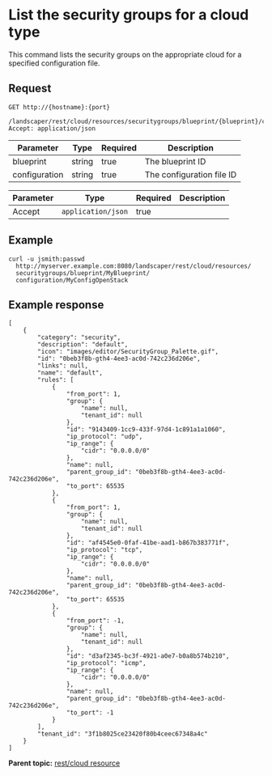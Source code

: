 # List the security groups for a cloud type

This command lists the security groups on the appropriate cloud for a specified configuration file.

## Request

```
GET http://{hostname}:{port}
  /landscaper/rest/cloud/resources/securitygroups/blueprint/{blueprint}/configuration/{configuration}
Accept: application/json

```

|Parameter|Type|Required|Description|
|---------|----|--------|-----------|
|blueprint|string|true|The blueprint ID|
|configuration|string|true|The configuration file ID|

|Parameter|Type|Required|Description|
|---------|----|--------|-----------|
|Accept|`application/json`|true| |

## Example

```
curl -u jsmith:passwd 
  http://myserver.example.com:8080/landscaper/rest/cloud/resources/
  securitygroups/blueprint/MyBlueprint/
  configuration/MyConfigOpenStack
```

## Example response

```
[
    {
        "category": "security",
        "description": "default",
        "icon": "images/editor/SecurityGroup_Palette.gif",
        "id": "0beb3f8b-gth4-4ee3-ac0d-742c236d206e",
        "links": null,
        "name": "default",
        "rules": [
            {
                "from_port": 1,
                "group": {
                    "name": null,
                    "tenant_id": null
                },
                "id": "9143409-1cc9-433f-97d4-1c891a1a1060",
                "ip_protocol": "udp",
                "ip_range": {
                    "cidr": "0.0.0.0/0"
                },
                "name": null,
                "parent_group_id": "0beb3f8b-gth4-4ee3-ac0d-742c236d206e",
                "to_port": 65535
            },
            {
                "from_port": 1,
                "group": {
                    "name": null,
                    "tenant_id": null
                },
                "id": "af4545e0-0faf-41be-aad1-b867b383771f",
                "ip_protocol": "tcp",
                "ip_range": {
                    "cidr": "0.0.0.0/0"
                },
                "name": null,
                "parent_group_id": "0beb3f8b-gth4-4ee3-ac0d-742c236d206e",
                "to_port": 65535
            },
            {
                "from_port": -1,
                "group": {
                    "name": null,
                    "tenant_id": null
                },
                "id": "d3af2345-bc3f-4921-a0e7-b0a8b574b210",
                "ip_protocol": "icmp",
                "ip_range": {
                    "cidr": "0.0.0.0/0"
                },
                "name": null,
                "parent_group_id": "0beb3f8b-gth4-4ee3-ac0d-742c236d206e",
                "to_port": -1
            }
        ],
        "tenant_id": "3f1b8025ce23420f80b4ceec67348a4c"
    }
]
```

**Parent topic:** [rest/cloud resource](../../com.ibm.edt.api.doc/topics/rest_cloud.md)

